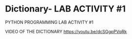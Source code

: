 # Dictionary- LAB ACTIVITY #1
PYTHON PROGRAMMING LAB ACTIVITY #1

VIDEO OF THE DICTIONARY https://youtu.be/dcSGgpPVqRk
